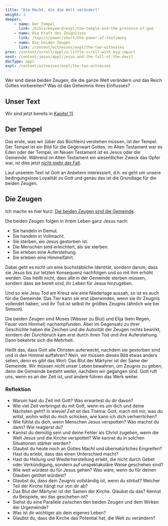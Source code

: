 ```yaml
---
title: "Die Macht, die die Welt verändert"
weight: 1
deeper:
    - name: Der Tempel
      link: /bible/keyword/expl/the-temple-and-the-presence-of-god
    - name: Die Kraft des Zeugnisses
      link: /topics/power/short/the-power-of-testimony
    - name: Die beiden Zeugen
      link: /content/witnesses/expl/the-two-witnesses
prev: /content/scroll/appl/a-little-scroll-with-big-impact
next: /content/jesus/appl/jesus-and-the-fall-of-the-devil
docType: appl
expl: /content/witnesses/expl/the-two-witnesses
---
```


Wer sind diese beiden Zeugen, die die ganze Welt verändern und das Reich Gottes vorbereiten? Was ist das Geheimnis ihres Einflusses?

## Unser Text

<a name="33c1"></a>
Wir sind jetzt bereits in [Kapitel 11](https://www.bibleserver.com/SLT/Offenbarung11).

## Der Tempel

<a name="f910"></a>
Das erste, was wir (über das Büchlein) verstehen müssen, ist der Tempel. Der Tempel ist ein Bild für die Gegenwart Gottes, im Alten Testament war es Eden oder der Tempel, im Neuen Testament ist es Jesus oder die Gemeinde. Während im Alten Testament ein wesentlicher Zweck das Opfer war, ist dies jetzt [nicht mehr der Fall](https://www.bibleserver.com/SLT/Hebr%C3%A4er10%2C1-18).

Laut unserem Text ist Gott an Anbetern interessiert, d.h. es geht um unsere bedingungslose Loyalität zu Gott und genau das ist die Grundlage für die beiden Zeugen.

## Die Zeugen

<a name="3f6b"></a>
Ich mache es hier kurz: [Die beiden Zeugen sind die Gemeinde](/content/witnesses/expl/the-two-witnesses).

Die beiden Zeugen folgen in ihrem Leben ganz Jesus nach:

- Sie handeln in Demut.
- Sie handeln in Vollmacht.
- Sie sterben, wo Jesus gestorben ist.
- Die Menschen sind erleichtert, als sie sterben.
- Sie erleben eine Auferstehung.
- Sie erleben eine Himmelfahrt.

Dabei geht es nicht um eine buchstäbliche Identität, sondern darum, dass sie Jesus bis zur letzten Konsequenz nachfolgen und so mit ihm erhöht werden. Das heißt nicht, dass alle in der Gemeinde sterben müssen, sondern dass sie bereit sind, ihr Leben für Jesus hinzugeben.

Und so wie Jesu Tod am Kreuz wie eine Niederlage aussah, so ist es auch für die Gemeinde. Das Tier kann sie erst überwinden, wenn sie ihr Zeugnis vollendet haben, und ihr Tod ist selbst ihr größtes Zeugnis (ähnlich wie bei Simson).

Die beiden Zeugen sind Moses (Wasser zu Blut) und Elija (kein Regen, Feuer vom Himmel) nachempfunden. Aber im Gegensatz zu ihrer Geschichte haben die Zeichen und die Autorität der Zeugen nichts bewirkt, sondern der Durchbruch kam erst durch ihren Tod und ihre Auferstehung. Dann bekehrte sich die Mehrheit.

Heißt das, dass Gott alle Christen auferweckt, nachdem sie gestorben sind und in den Himmel auffahren? Nein, wir müssen dieses Bild etwas anders sehen, denn es gibt das Wort: Das Blut der Märtyrer ist der Same der Gemeinde. Wir müssen nicht unser Leben bewahren, um Zeugnis zu geben, denn die Gemeinde besteht weiter, nachdem wir gegangen sind. Gott ruft uns, wenn es an der Zeit ist, und andere führen das Werk weiter.

### Reflektion

<a name="e32a"></a>
- Warum hast du Zeit mit Gott? Was erwartest du dir davon?
- Wie viel Zeit verbringst du mit Gott, wenn es um dich und deine Nächsten geht? In wieviel Zeit ist das Thema: Gott, mach mit mir, was du willst, wohin willst du mich schicken, wie kann ich dich verherrlichen?
- Wie fühlst du dich, wenn Menschen Jesus verspotten? Was machst du dann? Wie reagierst du?
- Kannst du demütig sein und deine Fehler als Christ zugeben, wenn die Welt Jesus und die Kirche verspottet? Wie kannst du in solchen Situationen stärker werden?
- Glaubst du heute noch an Gottes Macht und übernatürliches Eingreifen? Hast du erlebt, dass das einen Unterschied macht?
- Hast du Heilung und Wiederherstellung erlebt, die nicht durch Gebet oder Verkündigung, sondern auf unspektakuläre Weise geschehen sind?
- Wie weit würdest du für Jesus gehen? Was wäre, wenn du für deinen Glauben getötet würdest?
- Glaubst du, dass dein Zeugnis vollständig ist, wenn du stirbst? Welcher Teil der Kirche hängt nur von dir ab?
- Das Blut der Märtyrer ist der Samen der Kirche. Glaubst du das? Kennst du Beispiele, wo das geschehen ist?
- Siehst du eine Parallele zwischen den beiden Zeugen und dem Wirken der Urgemeinde?
- Was ist dir wichtiger als dein eigenes Leben?
- Glaubst du, dass die Kirche das Potential hat, die Welt zu verändern?
